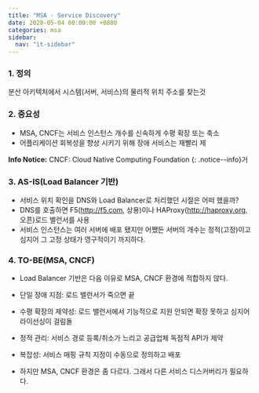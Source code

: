 ```yaml
---
title: "MSA - Service Discovery"
date: 2020-05-04 00:00:00 +0800
categories: msa
sidebar:
  nav: "it-sidebar"
---
```


### 1. 정의
분산 아키텍처에서 시스템(서버, 서비스)의 물리적 위치 주소를 찾는것 <br>

### 2. 중요성

- MSA, CNCF는 서비스 인스턴스 개수를 신속하게 수평 확장 또는 축소
- 어플리케이션 회복성을 향상 시키기 위해 장애 서비스는 재빨리 제

**Info Notice:** CNCF: Cloud Native Computing Foundation
{: .notice--info}거

### 3. AS-IS(Load Balancer 기반)
- 서비스 위치 확인을 DNS와 Load Balancer로 처리했던 시절은 어떠 했을까?
- DNS를 호출하면 F5(http://f5.com, 상용)이나 HAProxy(http://haproxy.org, 오픈)로드 밸런서를 사용
- 서비스 인스턴스는 여러 서버에 배포 됐지만 어쨌든 서버의 개수는 정적(고정)이고 심지어 그 고정 상태가 영구적이기 까지하다.

### 4. TO-BE(MSA, CNCF)
- Load Balancer 기반은 다음 이유로 MSA, CNCF 환경에 적합하지 않다.
- 단일 장애 지점: 로드 밸런서가 죽으면 끝
- 수평 확장의 제약성: 로드 밸런서에서 기능적으로 지원 안되면 확장 못하고 심지어 라이선싱이 걸림돌
- 정적 관리: 서비스 경로 등록/취소가 느리고 공급업체 독점적 API가 제약
- 복잡성: 서비스 매핑 규칙 지정이 수동으로 정의하고 배포

- 하지만 MSA, CNCF 환경은 좀 다르다. 그래서 다른 서비스 디스커버리가 필요하다.

